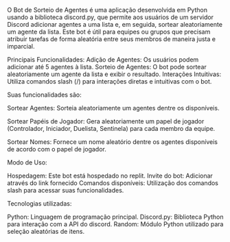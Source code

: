 O Bot de Sorteio de Agentes é uma aplicação desenvolvida em Python usando a biblioteca discord.py, que permite aos usuários de um servidor Discord adicionar agentes a uma lista e, em seguida, sortear aleatoriamente um agente da lista. Este bot é útil para equipes ou grupos que precisam atribuir tarefas de forma aleatória entre seus membros de maneira justa e imparcial.

Principais Funcionalidades:
Adição de Agentes: Os usuários podem adicionar até 5 agentes à lista.
Sorteio de Agentes: O bot pode sortear aleatoriamente um agente da lista e exibir o resultado.
Interações Intuitivas: Utiliza comandos slash (/) para interações diretas e intuitivas com o bot.

Suas funcionalidades são:

Sortear Agentes: Sorteia aleatoriamente um agentes dentre os disponíveis.

Sortear Papéis de Jogador: Gera aleatoriamente um papel de jogador (Controlador, Iniciador, Duelista, Sentinela) para cada membro da equipe. 

Sortear Nomes: Fornece um nome aleatório dentre os agentes disponíveis de acordo com o papel de jogador. 


Modo de Uso: 

Hospedagem: Este bot está hospedado no replit.
Invite do bot: Adicionar através do link fornecido 
Comandos disponíveis: Utilização dos comandos slash para acessar suas funcionalidades.

Tecnologias utilizadas: 

Python: Linguagem de programação principal.
Discord.py: Biblioteca Python para interação com a API do discord.
Random: Módulo Python utilizado para seleção aleatórias de itens.


